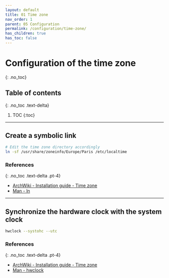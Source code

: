 ```yaml
---
layout: default
title: 01 Time zone
nav_order: 1
parent: 05 Configuration
permalink: /configuration/time-zone/
has_children: true
has_toc: false
---
```


# Configuration of the time zone
{: .no_toc}

## Table of contents
{: .no_toc .text-delta}

1. TOC
{:toc}

---

## Create a symbolic link

```bash
# Edit the time zone directory accordingly
ln -sf /usr/share/zoneinfo/Europe/Paris /etc/localtime
```

### References
{: .no_toc .text-delta .pt-4}

- [ArchWiki - Installation guide - Time zone](https://wiki.archlinux.org/index.php/Installation_guide#Time_zone)
- [Man - ln](https://jlk.fjfi.cvut.cz/arch/manpages/man/core/coreutils/ln.1.en)

---

## Synchronize the hardware clock with the system clock

```bash
hwclock --systohc --utc
```

### References
{: .no_toc .text-delta .pt-4}

- [ArchWiki - Installation guide - Time zone](https://wiki.archlinux.org/index.php/Installation_guide#Time_zone)
- [Man - hwclock](https://jlk.fjfi.cvut.cz/arch/manpages/man/hwclock.8)
